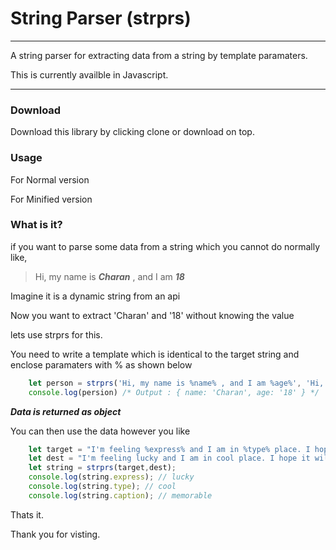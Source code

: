 # String Parser (strprs)
---

A string parser for extracting data from a string by template paramaters.

This is currently availble in Javascript.

---

### Download

Download this library by clicking clone or download on top.

### Usage

For Normal version
> <script src='strprs.js'></script>

For Minified version
> <script src='strprs.min.js'></script>

### What is it?

if you want to parse some data from a string which you cannot do normally like,

> Hi, my name is ___Charan___ , and I am ___18___

Imagine it is a dynamic string from an api

Now you want to extract 'Charan' and '18' without knowing the value

lets use strprs for this.

You need to write a template which is identical to the target string and enclose paramaters with % as shown below

```javascript
	let person = strprs('Hi, my name is %name% , and I am %age%', 'Hi, my name is Charan , and I am 18');
	console.log(persion) /* Output : { name: 'Charan', age: '18' } */
```

***Data is returned as object***

You can then use the data however you like

```javascript
	let target = "I'm feeling %express% and I am in %type% place. I hope it will be %caption%.";
	let dest = "I'm feeling lucky and I am in cool place. I hope it will be memorable.";
	let string = strprs(target,dest);
	console.log(string.express); // lucky
	console.log(string.type); // cool
	console.log(string.caption); // memorable
```

Thats it.

Thank you for visting.
